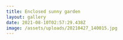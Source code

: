 ```yaml
---
title: Enclosed sunny garden
layout: gallery
date: 2021-08-10T02:57:29.438Z
image: /assets/uploads/20210427_140015.jpg
---
```

